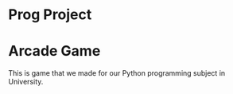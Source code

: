 # Prog Project
<h1>Arcade Game</h1>
<p>This is game that we made for our Python programming subject in University.</p>
